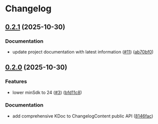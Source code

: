 # Changelog

## [0.2.1](https://github.com/yshrsmz/changelog-compose/compare/changelog-compose-v0.2.0...changelog-compose-v0.2.1) (2025-10-30)


### Documentation

* update project documentation with latest information ([#11](https://github.com/yshrsmz/changelog-compose/issues/11)) ([ab70bf0](https://github.com/yshrsmz/changelog-compose/commit/ab70bf0dc51b5a9448f220bd2d70bfa085d55e8c))

## [0.2.0](https://github.com/yshrsmz/changelog-compose/compare/changelog-compose-v0.1.3...changelog-compose-v0.2.0) (2025-10-30)


### Features

* lower minSdk to 24 ([#3](https://github.com/yshrsmz/changelog-compose/issues/3)) ([bfd11c8](https://github.com/yshrsmz/changelog-compose/commit/bfd11c814ee2e479105ca0b07f6e345043582f1e))


### Documentation

* add comprehensive KDoc to ChangelogContent public API ([8146fac](https://github.com/yshrsmz/changelog-compose/commit/8146fac42f46d18ac2cc69a038088671ad8867a2))

